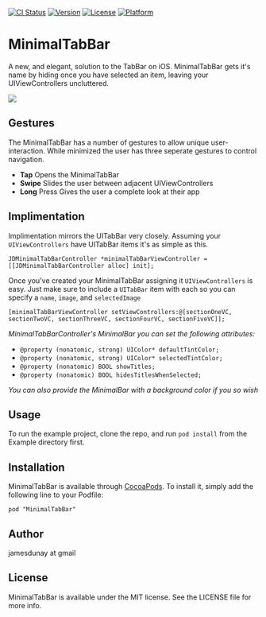 [![CI Status](http://img.shields.io/travis/jamesdunay@gmail.com/MinimalTabBar.svg?style=flat)](https://travis-ci.org/jamesdunay@gmail.com/MinimalTabBar)
[![Version](https://img.shields.io/cocoapods/v/MinimalTabBar.svg?style=flat)](http://cocoadocs.org/docsets/MinimalTabBar)
[![License](https://img.shields.io/cocoapods/l/MinimalTabBar.svg?style=flat)](http://cocoadocs.org/docsets/MinimalTabBar)
[![Platform](https://img.shields.io/cocoapods/p/MinimalTabBar.svg?style=flat)](http://cocoadocs.org/docsets/MinimalTabBar)


# MinimalTabBar

A new, and elegant, solution to the TabBar on iOS. 
MinimalTabBar gets it's name by hiding once you have selected an item, leaving your UIViewControllers uncluttered. 

![](http://i.imgur.com/of7jv2j.gif)


## Gestures
The MinimalTabBar has a number of gestures to allow unique user-interaction. While minimized the user has three seperate gestures to control navigation.

  * **Tap** Opens the MinimalTabBar
  * **Swipe** Slides the user between adjacent UIViewControllers
  * **Long** Press Gives the user a complete look at their app




## Implimentation
Implimentation mirrors the UITabBar very closely. Assuming your `UIViewControllers` have UITabBar items it's as simple as this.

```objc
JDMinimalTabBarController *minimalTabBarViewController = [[JDMinimalTabBarController alloc] init];
```


Once you've created your MinimalTabBar assigning it `UIViewControllers` is easy. Just make sure to include a `UITabBar` item with each so you can specify a `name`, `image`, and `selectedImage`
```objc
[minimalTabBarViewController setViewControllers:@[sectionOneVC, sectionTwoVC, sectionThreeVC, sectionFourVC, sectionFiveVC]];
```

*MinimalTabBarController's MinimalBar you can set the following attributes:*

  * `@property (nonatomic, strong) UIColor* defaultTintColor;`
  * `@property (nonatomic, strong) UIColor* selectedTintColor;`
  * `@property (nonatomic) BOOL showTitles;`
  * `@property (nonatomic) BOOL hidesTitlesWhenSelected;`

*You can also provide the MinimalBar with a background color if you so wish*

    

## Usage

To run the example project, clone the repo, and run `pod install` from the Example directory first.

## Installation

MinimalTabBar is available through [CocoaPods](http://cocoapods.org). To install
it, simply add the following line to your Podfile:

    pod "MinimalTabBar"

## Author

jamesdunay at gmail 

## License

MinimalTabBar is available under the MIT license. See the LICENSE file for more info.

